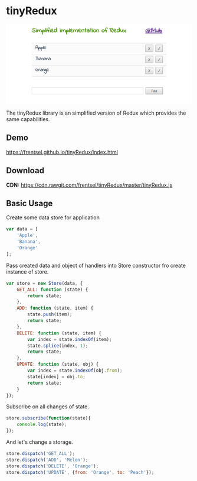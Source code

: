 # tinyRedux
![preview](./demo.jpg)

The tinyRedux library is an simplified version of Redux which provides the same capabilities.

## Demo
https://frentsel.github.io/tinyRedux/index.html

## Download
**CDN:** https://cdn.rawgit.com/frentsel/tinyRedux/master/tinyRedux.js

## Basic Usage

Create some data store for application
```javascript
var data = [
    'Apple',
    'Banana',
    'Orange'
];
```

Pass created data and object of handlers into Store constructor fro create instance of store.
```javascript
var store = new Store(data, {
    GET_ALL: function (state) {
        return state;
    },
    ADD: function (state, item) {
        state.push(item);
        return state;
    },
    DELETE: function (state, item) {
        var index = state.indexOf(item);
        state.splice(index, 1);
        return state;
    },
    UPDATE: function (state, obj) {
        var index = state.indexOf(obj.from);
        state[index] = obj.to;
        return state;
    }
});
```

Subscribe on all changes of state.
```javascript
store.subscribe(function(state){
	console.log(state);
});
```

And let's change a storage.
```javascript
store.dispatch('GET_ALL');
store.dispatch('ADD', 'Melon');
store.dispatch('DELETE', 'Orange');
store.dispatch('UPDATE', {from: 'Orange', to: 'Peach'});
```

